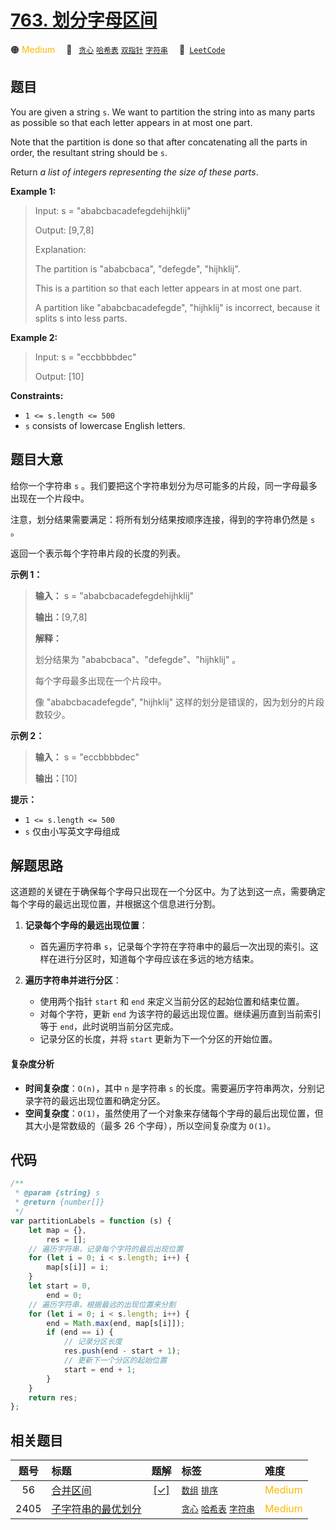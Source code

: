 # [763. 划分字母区间](https://leetcode.com/problems/partition-labels)

🟠 <font color=#ffb800>Medium</font>&emsp; 🔖&ensp; [`贪心`](/tag/greedy.md) [`哈希表`](/tag/hash-table.md) [`双指针`](/tag/two-pointers.md) [`字符串`](/tag/string.md)&emsp; 🔗&ensp;[`LeetCode`](https://leetcode.com/problems/partition-labels)

## 题目

You are given a string `s`. We want to partition the string into as many parts
as possible so that each letter appears in at most one part.

Note that the partition is done so that after concatenating all the parts in
order, the resultant string should be `s`.

Return _a list of integers representing the size of these parts_.

**Example 1:**

> Input: s = "ababcbacadefegdehijhklij"
>
> Output: [9,7,8]
>
> Explanation:
>
> The partition is "ababcbaca", "defegde", "hijhklij".
>
> This is a partition so that each letter appears in at most one part.
>
> A partition like "ababcbacadefegde", "hijhklij" is incorrect, because it splits s into less parts.

**Example 2:**

> Input: s = "eccbbbbdec"
>
> Output: [10]

**Constraints:**

- `1 <= s.length <= 500`
- `s` consists of lowercase English letters.

## 题目大意

给你一个字符串 `s` 。我们要把这个字符串划分为尽可能多的片段，同一字母最多出现在一个片段中。

注意，划分结果需要满足：将所有划分结果按顺序连接，得到的字符串仍然是 `s` 。

返回一个表示每个字符串片段的长度的列表。

**示例 1：**

> **输入：** s = "ababcbacadefegdehijhklij"
>
> **输出：**[9,7,8]
>
> **解释：**
>
> 划分结果为 "ababcbaca"、"defegde"、"hijhklij" 。
>
> 每个字母最多出现在一个片段中。
>
> 像 "ababcbacadefegde", "hijhklij" 这样的划分是错误的，因为划分的片段数较少。

**示例 2：**

> **输入：** s = "eccbbbbdec"
>
> **输出：**[10]

**提示：**

- `1 <= s.length <= 500`
- `s` 仅由小写英文字母组成

## 解题思路

这道题的关键在于确保每个字母只出现在一个分区中。为了达到这一点，需要确定每个字母的最远出现位置，并根据这个信息进行分割。

1. **记录每个字母的最远出现位置**：

   - 首先遍历字符串 `s`，记录每个字符在字符串中的最后一次出现的索引。这样在进行分区时，知道每个字母应该在多远的地方结束。

2. **遍历字符串并进行分区**：
   - 使用两个指针 `start` 和 `end` 来定义当前分区的起始位置和结束位置。
   - 对每个字符，更新 `end` 为该字符的最远出现位置。继续遍历直到当前索引等于 `end`，此时说明当前分区完成。
   - 记录分区的长度，并将 `start` 更新为下一个分区的开始位置。

#### 复杂度分析

- **时间复杂度**：`O(n)`，其中 `n` 是字符串 `s` 的长度。需要遍历字符串两次，分别记录字符的最远出现位置和确定分区。
- **空间复杂度**：`O(1)`，虽然使用了一个对象来存储每个字母的最后出现位置，但其大小是常数级的（最多 26 个字母），所以空间复杂度为 `O(1)`。

## 代码

```javascript
/**
 * @param {string} s
 * @return {number[]}
 */
var partitionLabels = function (s) {
	let map = {},
		res = [];
	// 遍历字符串，记录每个字符的最后出现位置
	for (let i = 0; i < s.length; i++) {
		map[s[i]] = i;
	}
	let start = 0,
		end = 0;
	// 遍历字符串，根据最远的出现位置来分割
	for (let i = 0; i < s.length; i++) {
		end = Math.max(end, map[s[i]]);
		if (end == i) {
			// 记录分区长度
			res.push(end - start + 1);
			// 更新下一个分区的起始位置
			start = end + 1;
		}
	}
	return res;
};
```

## 相关题目

<!-- prettier-ignore -->
| 题号 | 标题 | 题解 | 标签 | 难度 |
| :------: | :------ | :------: | :------ | :------ |
| 56 | [合并区间](https://leetcode.com/problems/merge-intervals) | [[✓]](/problem/0056.md) |  [`数组`](/tag/array.md) [`排序`](/tag/sorting.md) | <font color=#ffb800>Medium</font> |
| 2405 | [子字符串的最优划分](https://leetcode.com/problems/optimal-partition-of-string) |  |  [`贪心`](/tag/greedy.md) [`哈希表`](/tag/hash-table.md) [`字符串`](/tag/string.md) | <font color=#ffb800>Medium</font> |